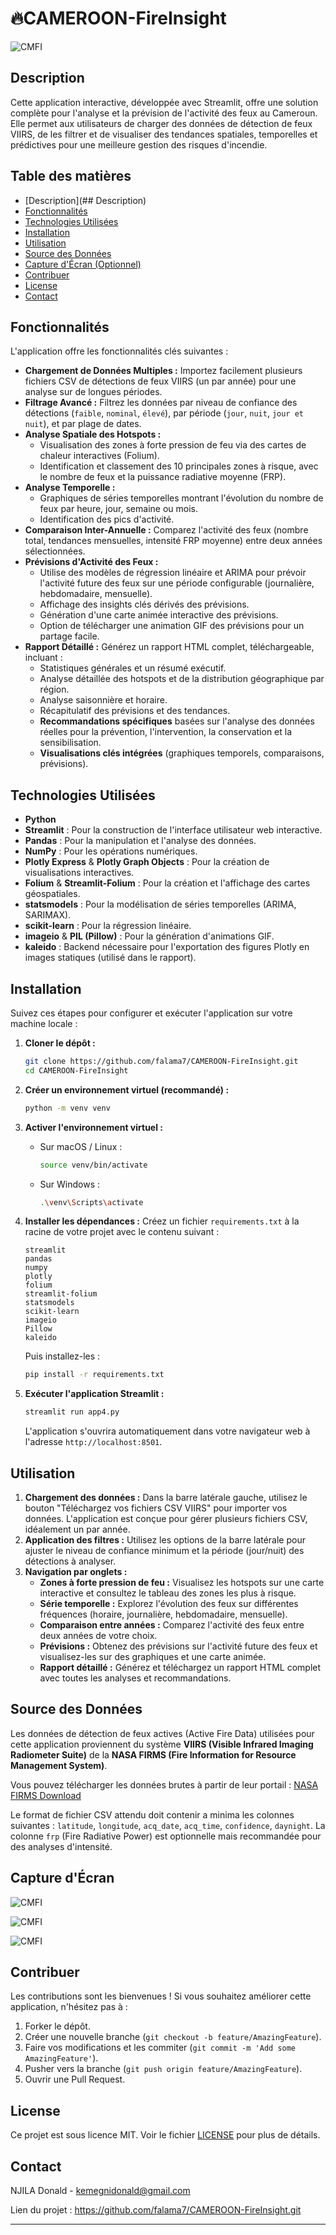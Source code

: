 # 🔥CAMEROON-FireInsight

![CMFI](https://github.com/falama7/CAMEROON-FireInsight/blob/main/images/images2.png)

## Description

Cette application interactive, développée avec Streamlit, offre une solution complète pour l'analyse et la prévision de l'activité des feux au Cameroun. Elle permet aux utilisateurs de charger des données de détection de feux VIIRS, de les filtrer et de visualiser des tendances spatiales, temporelles et prédictives pour une meilleure gestion des risques d'incendie.

## Table des matières

  - [Description](## Description)
  - [Fonctionnalités](https://www.google.com/search?q=%23fonctionnalit%C3%A9s)
  - [Technologies Utilisées](https://www.google.com/search?q=%23technologies-utilis%C3%A9es)
  - [Installation](https://www.google.com/search?q=%23installation)
  - [Utilisation](https://www.google.com/search?q=%23utilisation)
  - [Source des Données](https://www.google.com/search?q=%23source-des-donn%C3%A9es)
  - [Capture d'Écran (Optionnel)](https://www.google.com/search?q=%23capture-d%C3%A9cran-optionnel)
  - [Contribuer](https://www.google.com/search?q=%23contribuer)
  - [License](https://www.google.com/search?q=%23license)
  - [Contact](https://www.google.com/search?q=%23contact)

## Fonctionnalités

L'application offre les fonctionnalités clés suivantes :

  * **Chargement de Données Multiples :** Importez facilement plusieurs fichiers CSV de détections de feux VIIRS (un par année) pour une analyse sur de longues périodes.
  * **Filtrage Avancé :** Filtrez les données par niveau de confiance des détections (`faible`, `nominal`, `élevé`), par période (`jour`, `nuit`, `jour et nuit`), et par plage de dates.
  * **Analyse Spatiale des Hotspots :**
      * Visualisation des zones à forte pression de feu via des cartes de chaleur interactives (Folium).
      * Identification et classement des 10 principales zones à risque, avec le nombre de feux et la puissance radiative moyenne (FRP).
  * **Analyse Temporelle :**
      * Graphiques de séries temporelles montrant l'évolution du nombre de feux par heure, jour, semaine ou mois.
      * Identification des pics d'activité.
  * **Comparaison Inter-Annuelle :** Comparez l'activité des feux (nombre total, tendances mensuelles, intensité FRP moyenne) entre deux années sélectionnées.
  * **Prévisions d'Activité des Feux :**
      * Utilise des modèles de régression linéaire et ARIMA pour prévoir l'activité future des feux sur une période configurable (journalière, hebdomadaire, mensuelle).
      * Affichage des insights clés dérivés des prévisions.
      * Génération d'une carte animée interactive des prévisions.
      * Option de télécharger une animation GIF des prévisions pour un partage facile.
  * **Rapport Détaillé :** Générez un rapport HTML complet, téléchargeable, incluant :
      * Statistiques générales et un résumé exécutif.
      * Analyse détaillée des hotspots et de la distribution géographique par région.
      * Analyse saisonnière et horaire.
      * Récapitulatif des prévisions et des tendances.
      * **Recommandations spécifiques** basées sur l'analyse des données réelles pour la prévention, l'intervention, la conservation et la sensibilisation.
      * **Visualisations clés intégrées** (graphiques temporels, comparaisons, prévisions).

## Technologies Utilisées

  * **Python**
  * **Streamlit** : Pour la construction de l'interface utilisateur web interactive.
  * **Pandas** : Pour la manipulation et l'analyse des données.
  * **NumPy** : Pour les opérations numériques.
  * **Plotly Express** & **Plotly Graph Objects** : Pour la création de visualisations interactives.
  * **Folium** & **Streamlit-Folium** : Pour la création et l'affichage des cartes géospatiales.
  * **statsmodels** : Pour la modélisation de séries temporelles (ARIMA, SARIMAX).
  * **scikit-learn** : Pour la régression linéaire.
  * **imageio** & **PIL (Pillow)** : Pour la génération d'animations GIF.
  * **kaleido** : Backend nécessaire pour l'exportation des figures Plotly en images statiques (utilisé dans le rapport).

## Installation

Suivez ces étapes pour configurer et exécuter l'application sur votre machine locale :

1.  **Cloner le dépôt :**

    ```bash
    git clone https://github.com/falama7/CAMEROON-FireInsight.git
    cd CAMEROON-FireInsight
    ```

2.  **Créer un environnement virtuel (recommandé) :**

    ```bash
    python -m venv venv
    ```

3.  **Activer l'environnement virtuel :**

      * Sur macOS / Linux :
        ```bash
        source venv/bin/activate
        ```
      * Sur Windows :
        ```bash
        .\venv\Scripts\activate
        ```

4.  **Installer les dépendances :**
    Créez un fichier `requirements.txt` à la racine de votre projet avec le contenu suivant :

    ```
    streamlit
    pandas
    numpy
    plotly
    folium
    streamlit-folium
    statsmodels
    scikit-learn
    imageio
    Pillow
    kaleido
    ```

    Puis installez-les :

    ```bash
    pip install -r requirements.txt
    ```

5.  **Exécuter l'application Streamlit :**

    ```bash
    streamlit run app4.py
    ```

    L'application s'ouvrira automatiquement dans votre navigateur web à l'adresse `http://localhost:8501`.

## Utilisation

1.  **Chargement des données :** Dans la barre latérale gauche, utilisez le bouton "Téléchargez vos fichiers CSV VIIRS" pour importer vos données. L'application est conçue pour gérer plusieurs fichiers CSV, idéalement un par année.
2.  **Application des filtres :** Utilisez les options de la barre latérale pour ajuster le niveau de confiance minimum et la période (jour/nuit) des détections à analyser.
3.  **Navigation par onglets :**
      * **Zones à forte pression de feu :** Visualisez les hotspots sur une carte interactive et consultez le tableau des zones les plus à risque.
      * **Série temporelle :** Explorez l'évolution des feux sur différentes fréquences (horaire, journalière, hebdomadaire, mensuelle).
      * **Comparaison entre années :** Comparez l'activité des feux entre deux années de votre choix.
      * **Prévisions :** Obtenez des prévisions sur l'activité future des feux et visualisez-les sur des graphiques et une carte animée.
      * **Rapport détaillé :** Générez et téléchargez un rapport HTML complet avec toutes les analyses et recommandations.

## Source des Données

Les données de détection de feux actives (Active Fire Data) utilisées pour cette application proviennent du système **VIIRS (Visible Infrared Imaging Radiometer Suite)** de la **NASA FIRMS (Fire Information for Resource Management System)**.

Vous pouvez télécharger les données brutes à partir de leur portail : [NASA FIRMS Download](https://firms.modaps.eosdis.nasa.gov/download/)

Le format de fichier CSV attendu doit contenir a minima les colonnes suivantes : `latitude`, `longitude`, `acq_date`, `acq_time`, `confidence`, `daynight`. La colonne `frp` (Fire Radiative Power) est optionnelle mais recommandée pour des analyses d'intensité.

## Capture d'Écran


![CMFI](https://github.com/falama7/CAMEROON-FireInsight/blob/main/images/images1.png)

![CMFI](https://github.com/falama7/CAMEROON-FireInsight/blob/main/images/images2.png)

![CMFI](https://github.com/falama7/CAMEROON-FireInsight/blob/main/images/images3.png)

## Contribuer

Les contributions sont les bienvenues \! Si vous souhaitez améliorer cette application, n'hésitez pas à :

1.  Forker le dépôt.
2.  Créer une nouvelle branche (`git checkout -b feature/AmazingFeature`).
3.  Faire vos modifications et les commiter (`git commit -m 'Add some AmazingFeature'`).
4.  Pusher vers la branche (`git push origin feature/AmazingFeature`).
5.  Ouvrir une Pull Request.

## License

Ce projet est sous licence MIT. Voir le fichier [LICENSE](https://www.google.com/search?q=LICENSE) pour plus de détails.

## Contact

NJILA Donald - kemegnidonald@gmail.com

Lien du projet : https://github.com/falama7/CAMEROON-FireInsight.git

-----
